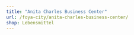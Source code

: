 ```yaml
---
title: "Anita Charles Business Center"
url: /foya-city/anita-charles-business-center/
shop: Lebensmittel
---
```

